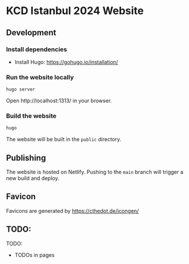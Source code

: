 # KCD Istanbul 2024 Website

## Development

### Install dependencies

- Install Hugo: https://gohugo.io/installation/

### Run the website locally

```bash
hugo server
```

Open http://localhost:1313/ in your browser.

### Build the website

```bash
hugo
```

The website will be built in the `public` directory.

## Publishing

The website is hosted on Netlify. Pushing to the `main` branch will trigger a
new build and deploy.

## Favicon

Favicons are generated by https://cthedot.de/icongen/

## TODO:

TODO:
- TODOs in pages
